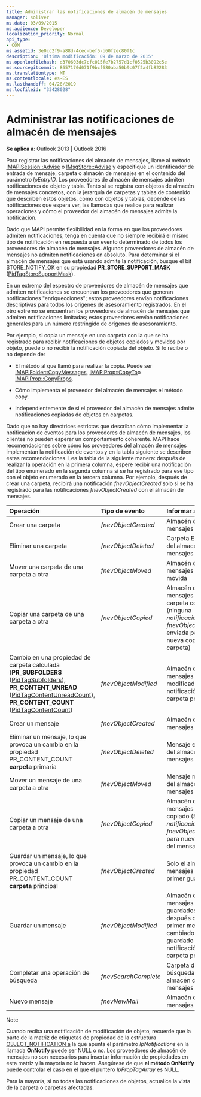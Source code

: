 ```yaml
---
title: Administrar las notificaciones de almacén de mensajes
manager: soliver
ms.date: 03/09/2015
ms.audience: Developer
localization_priority: Normal
api_type:
- COM
ms.assetid: 3e0cc2f9-a88d-4cec-bef5-b60f2ec80f1c
description: 'Última modificación: 09 de marzo de 2015'
ms.openlocfilehash: d370603dc7cfc015fe7b2757d1cf0525b3092c5e
ms.sourcegitcommit: 8657170d071f9bcf680aba50b9c07f2a4fb82283
ms.translationtype: MT
ms.contentlocale: es-ES
ms.lasthandoff: 04/28/2019
ms.locfileid: "33428028"
---
```

# <a name="handling-message-store-notification"></a>Administrar las notificaciones de almacén de mensajes
  
**Se aplica a**: Outlook 2013 | Outlook 2016 
  
Para registrar las notificaciones del almacén de mensajes, llame al método [IMAPISession::Advise](imapisession-advise.md) o [IMsgStore::Advise](imsgstore-advise.md) y especifique un identificador de entrada de mensaje, carpeta o almacén de mensajes en el contenido del parámetro _lpEntryID._ Los proveedores de almacén de mensajes admiten notificaciones de objeto y tabla. Tanto si se registra con objetos de almacén de mensajes concretos, con la jerarquía de carpetas y tablas de contenido que describen estos objetos, como con objetos y tablas, depende de las notificaciones que espera ver, las llamadas que realice para realizar operaciones y cómo el proveedor del almacén de mensajes admite la notificación. 
  
Dado que MAPI permite flexibilidad en la forma en que los proveedores admiten notificaciones, tenga en cuenta que no siempre recibirá el mismo tipo de notificación en respuesta a un evento determinado de todos los proveedores de almacén de mensajes. Algunos proveedores de almacén de mensajes no admiten notificaciones en absoluto. Para determinar si el almacén de mensajes que está usando admite la notificación, busque el bit STORE_NOTIFY_OK en su propiedad **PR_STORE_SUPPORT_MASK** ([PidTagStoreSupportMask](pidtagstoresupportmask-canonical-property.md)).
  
En un extremo del espectro de proveedores de almacén de mensajes que admiten notificaciones se encuentran los proveedores que generan notificaciones "enriquecciones"; estos proveedores envían notificaciones descriptivas para todos los orígenes de asesoramiento registrados. En el otro extremo se encuentran los proveedores de almacén de mensajes que admiten notificaciones limitadas; estos proveedores envían notificaciones generales para un número restringido de orígenes de asesoramiento. 
  
Por ejemplo, si copia un mensaje en una carpeta con la que se ha registrado para recibir notificaciones de objetos copiados y movidos por objeto, puede o no recibir la notificación copiada del objeto. Si lo recibe o no depende de:
  
- El método al que llamó para realizar la copia. Puede ser [IMAPIFolder::CopyMessages](imapifolder-copymessages.md), [IMAPIProp::CopyTo](imapiprop-copyto.md)o [IMAPIProp::CopyProps](imapiprop-copyprops.md).
    
- Cómo implementa el proveedor del almacén de mensajes el método copy.
    
- Independientemente de si el proveedor del almacén de mensajes admite notificaciones copiadas de objetos en carpetas.
    
Dado que no hay directrices estrictas que describan cómo implementar la notificación de eventos para los proveedores de almacén de mensajes, los clientes no pueden esperar un comportamiento coherente. MAPI hace recomendaciones sobre cómo los proveedores del almacén de mensajes implementan la notificación de eventos y en la tabla siguiente se describen estas recomendaciones. Lea la tabla de la siguiente manera: después de realizar la operación en la primera columna, espere recibir una notificación del tipo enumerado en la segunda columna si se ha registrado para ese tipo con el objeto enumerado en la tercera columna. Por ejemplo, después de crear una carpeta, recibirá una notificación  _fnevObjectCreated_ solo si se ha registrado para las notificaciones  _fnevObjectCreated_ con el almacén de mensajes. 
  
|**Operación**|**Tipo de evento**|**Informar al origen**|
|:-----|:-----|:-----|
|Crear una carpeta  <br/> | _fnevObjectCreated_ <br/> |Almacén de mensajes  <br/> |
|Eliminar una carpeta  <br/> | _fnevObjectDeleted_ <br/> |Carpeta Eliminado del almacén de mensajes  <br/> |
|Mover una carpeta de una carpeta a otra  <br/> | _fnevObjectMoved_ <br/> |Almacén de mensajes Carpeta movida  <br/> |
|Copiar una carpeta de una carpeta a otra  <br/> | _fnevObjectCopied_ <br/> |Almacén de mensajes y carpeta copiada (ninguna  _notificación fnevObjectCreated_ enviada para la nueva copia de la carpeta)  <br/> |
|Cambio en una propiedad de carpeta calculada (**PR_SUBFOLDERS** ([PidTagSubfolders](pidtagsubfolders-canonical-property.md)), **PR_CONTENT_UNREAD** ([PidTagContentUnreadCount](pidtagcontentunreadcount-canonical-property.md)), **PR_CONTENT_COUNT** ([PidTagContentCount](pidtagcontentcount-canonical-property.md))  <br/> | _fnevObjectModified_ <br/> |Almacén de mensajes Carpeta modificada (sin notificación a la carpeta principal)  <br/> |
|Crear un mensaje  <br/> | _fnevObjectCreated_ <br/> |Almacén de mensajes  <br/> |
|Eliminar un mensaje, lo que provoca un cambio en la propiedad PR_CONTENT_COUNT **carpeta** primaria  <br/> | _fnevObjectDeleted_ <br/> |Mensaje eliminado del almacén de mensajes  <br/> |
|Mover un mensaje de una carpeta a otra  <br/> | _fnevObjectMoved_ <br/> |Mensaje movido del almacén de mensajes  <br/> |
|Copiar un mensaje de una carpeta a otra  <br/> | _fnevObjectCopied_ <br/> |Almacén de mensajes Mensaje copiado (Sin  _notificación fnevObjectCreated_ para nueva copia del mensaje)  <br/> |
|Guardar un mensaje, lo que provoca un cambio en la propiedad PR_CONTENT_COUNT **carpeta** principal  <br/> | _fnevObjectCreated_ <br/> |Solo el almacén de mensajes en el primer guardado  <br/> |
|Guardar un mensaje  <br/> | _fnevObjectModified_ <br/> |Almacén de mensajes en los guardados después del primer mensaje cambiado guardado (sin notificación a la carpeta principal)  <br/> |
|Completar una operación de búsqueda  <br/> | _fnevSearchComplete_ <br/> |Carpeta de búsqueda del almacén de mensajes  <br/> |
|Nuevo mensaje  <br/> | _fnevNewMail_ <br/> |Almacén de mensajes  <br/> |
   
> [!NOTE]
> Cuando reciba una notificación de modificación de objeto, recuerde que la parte de la matriz de etiquetas de propiedad de la estructura [OBJECT_NOTIFICATION a](object_notification.md) la que apunta el parámetro  _lpNotifications_ en la llamada **OnNotify** puede ser NULL o no. Los proveedores de almacén de mensajes no son necesarios para insertar información de propiedades en esta matriz y la mayoría no lo hacen. Asegúrese de que **el método OnNotify** puede controlar el caso en el que el puntero  _lpPropTagArray_ es NULL. 
  
Para la mayoría, si no todas las notificaciones de objetos, actualice la vista de la carpeta o carpetas afectadas.
  

